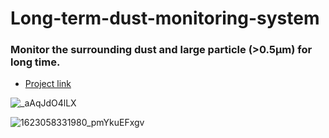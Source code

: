 # Long-term-dust-monitoring-system
### Monitor the surrounding dust and large particle (>0.5µm) for long time.

- [Project link](https://create.arduino.cc/projecthub/abid_hossain/long-term-dust-monitoring-system-eeeeea?ref=user&ref_id=1814507&offset=6)

![_aAqJdO4lLX](https://user-images.githubusercontent.com/90713551/133832769-c25a31de-eede-4d9d-915f-f550f608c975.jpg)


![1623058331980_pmYkuEFxgv](https://user-images.githubusercontent.com/90713551/133833041-a5ba9a9a-9f24-41e0-a8d1-628628a71999.jpg)
